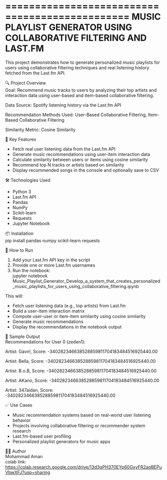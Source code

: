 ===============================================
   MUSIC PLAYLIST GENERATOR USING COLLABORATIVE FILTERING AND LAST.FM
===============================================

This project demonstrates how to generate personalized music playlists for users using collaborative filtering techniques and real listening history fetched from the Last.fm API.

🔍 Project Overview  
Goal: Recommend music tracks to users by analyzing their top artists and interaction data using user-based and item-based collaborative filtering.  

Data Source: Spotify listening history via the Last.fm API  

Recommendation Methods Used: User-Based Collaborative Filtering, Item-Based Collaborative Filtering  

Similarity Metric: Cosine Similarity

🧠 Key Features  
- Fetch real user listening data from the Last.fm API  
- Generate music recommendations using user-item interaction data  
- Calculate similarity between users or items using cosine similarity  
- Recommend top N tracks or artists based on similarity  
- Display recommended songs in the console and optionally save to CSV

🛠️ Technologies Used  
- Python 3  
- Last.fm API  
- Pandas  
- NumPy  
- Scikit-learn  
- Requests  
- Jupyter Notebook

📦 Installation  
pip install pandas numpy scikit-learn requests

🚀 How to Run  
1. Add your Last.fm API key in the script  
2. Provide one or more Last.fm usernames  
3. Run the notebook:  
   jupyter notebook Music_Playlist_Generator_Develop_a_system_that_creates_personalized_music_playlists_for_users_using_collaborative_filtering.ipynb

This will:  
- Fetch user listening data (e.g., top artists) from Last.fm  
- Build a user-item interaction matrix  
- Compute user-user or item-item similarity using cosine similarity  
- Generate music recommendations  
- Display the recommendations in the notebook output

📄 Sample Output  
Recommendations for User 0 (zeden1):

Artist: Gavn!, Score: -340282346638528859811704183484516925440.00

Artist: Bella, Score: -340282346638528859811704183484516925440.00

Artist: B.o.B, Score: -340282346638528859811704183484516925440.00

Artist: AKano, Score: -340282346638528859811704183484516925440.00

Artist: 347aidan, Score: -340282346638528859811704183484516925440.00

✅ Use Cases  
- Music recommendation systems based on real-world user listening behavior  
- Projects involving collaborative filtering or recommender system research  
- Last.fm-based user profiling  
- Personalized playlist generators for music apps

🧑‍💻 Author  
Mohammad Aman  
colab link: https://colab.research.google.com/drive/13d3gPH370EYp60GxyFR2aqBEPuVbwXFJ?usp=sharing
